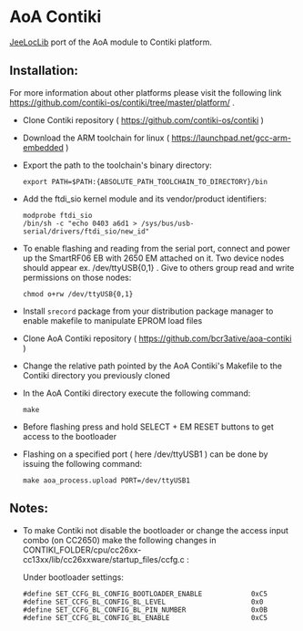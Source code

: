 # AoA Contiki

[JeeLocLib](https://github.com/darbula/JeeLocLib) port of the AoA module to Contiki platform.

## Installation:

For more information about other platforms please visit the following link https://github.com/contiki-os/contiki/tree/master/platform/ .


- Clone Contiki repository ( https://github.com/contiki-os/contiki )

- Download the ARM toolchain for linux ( https://launchpad.net/gcc-arm-embedded )

- Export the path to the toolchain's binary directory:

  `export PATH=$PATH:{ABSOLUTE_PATH_TOOLCHAIN_TO_DIRECTORY}/bin`

- Add the ftdi_sio kernel module and its vendor/product identifiers:

  ```
  modprobe ftdi_sio
  /bin/sh -c "echo 0403 a6d1 > /sys/bus/usb-serial/drivers/ftdi_sio/new_id"
  ```
- To enable flashing and reading from the serial port, connect and power up the SmartRF06 EB with 2650 EM attached on it.
Two device nodes should appear ex. /dev/ttyUSB{0,1} . Give to others group read and write permissions on those nodes:

  `chmod o+rw /dev/ttyUSB{0,1}`

- Install `srecord` package from your distribution package manager to enable makefile to manipulate EPROM load files 

- Clone  AoA Contiki repository ( https://github.com/bcr3ative/aoa-contiki )

- Change the relative path pointed by the AoA Contiki's Makefile to the Contiki directory you previously cloned

- In the AoA Contiki directory execute the following command:

  `make`

- Before flashing press and hold SELECT + EM RESET buttons to get access to the bootloader

- Flashing on a specified port ( here /dev/ttyUSB1 ) can be done by issuing the following command:

  `make aoa_process.upload PORT=/dev/ttyUSB1`

## Notes:

- To make Contiki not disable the bootloader or change the access input combo (on CC2650) make the following changes in CONTIKI_FOLDER/cpu/cc26xx-cc13xx/lib/cc26xxware/startup_files/ccfg.c :

  Under bootloader settings:
  ```
  #define SET_CCFG_BL_CONFIG_BOOTLOADER_ENABLE            0xC5
  #define SET_CCFG_BL_CONFIG_BL_LEVEL                  	  0x0
  #define SET_CCFG_BL_CONFIG_BL_PIN_NUMBER                0x0B
  #define SET_CCFG_BL_CONFIG_BL_ENABLE                 	  0xC5
  ```
